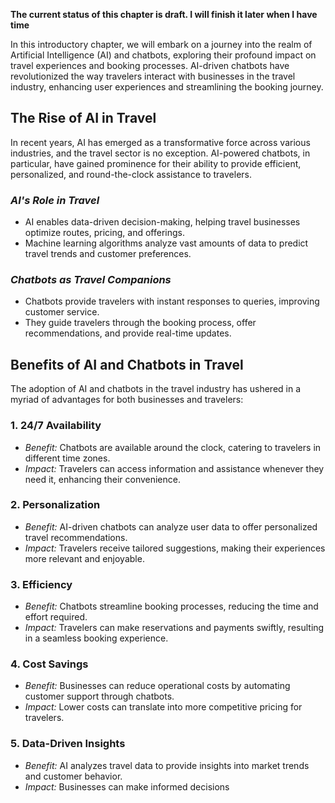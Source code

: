**The current status of this chapter is draft. I will finish it later when I have time**

In this introductory chapter, we will embark on a journey into the realm of Artificial Intelligence (AI) and chatbots, exploring their profound impact on travel experiences and booking processes. AI-driven chatbots have revolutionized the way travelers interact with businesses in the travel industry, enhancing user experiences and streamlining the booking journey.

The Rise of AI in Travel
------------------------

In recent years, AI has emerged as a transformative force across various industries, and the travel sector is no exception. AI-powered chatbots, in particular, have gained prominence for their ability to provide efficient, personalized, and round-the-clock assistance to travelers.

### *AI's Role in Travel*

* AI enables data-driven decision-making, helping travel businesses optimize routes, pricing, and offerings.
* Machine learning algorithms analyze vast amounts of data to predict travel trends and customer preferences.

### *Chatbots as Travel Companions*

* Chatbots provide travelers with instant responses to queries, improving customer service.
* They guide travelers through the booking process, offer recommendations, and provide real-time updates.

Benefits of AI and Chatbots in Travel
-------------------------------------

The adoption of AI and chatbots in the travel industry has ushered in a myriad of advantages for both businesses and travelers:

### 1. **24/7 Availability**

* *Benefit:* Chatbots are available around the clock, catering to travelers in different time zones.
* *Impact:* Travelers can access information and assistance whenever they need it, enhancing their convenience.

### 2. **Personalization**

* *Benefit:* AI-driven chatbots can analyze user data to offer personalized travel recommendations.
* *Impact:* Travelers receive tailored suggestions, making their experiences more relevant and enjoyable.

### 3. **Efficiency**

* *Benefit:* Chatbots streamline booking processes, reducing the time and effort required.
* *Impact:* Travelers can make reservations and payments swiftly, resulting in a seamless booking experience.

### 4. **Cost Savings**

* *Benefit:* Businesses can reduce operational costs by automating customer support through chatbots.
* *Impact:* Lower costs can translate into more competitive pricing for travelers.

### 5. **Data-Driven Insights**

* *Benefit:* AI analyzes travel data to provide insights into market trends and customer behavior.
* *Impact:* Businesses can make informed decisions
